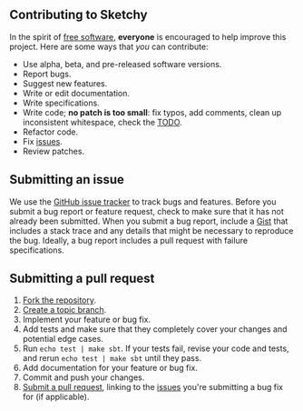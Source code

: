 ## Contributing to Sketchy
In the spirit of [free software][free-sw], **everyone** is encouraged to help
improve this project. Here are some ways that  *you* can contribute:

* Use alpha, beta, and pre-released software versions.
* Report bugs.
* Suggest new features.
* Write or edit documentation.
* Write specifications.
* Write code; **no patch is too small**: fix typos, add comments, clean up
  inconsistent whitespace, check the [TODO](TODO.md).
* Refactor code.
* Fix [issues][].
* Review patches.

## Submitting an issue
We use the [GitHub issue tracker][issues] to track bugs and features. Before
you submit a bug report or feature request, check to make sure that it has not
already been submitted. When you submit a bug report, include
a [Gist][] that includes a stack trace and any details that might be necessary
to reproduce the bug. Ideally, a bug report includes a pull request with
failure specifications.

## Submitting a pull request
1. [Fork the repository][fork].
2. [Create a topic branch][branch].
3. Implement your feature or bug fix.
4. Add tests and make sure that they completely cover your changes and potential edge cases.
5. Run `echo test | make sbt`. If your tests fail, revise your code and tests, and rerun `echo test | make sbt` until they pass.
6. Add documentation for your feature or bug fix.
7. Commit and push your changes.
8. [Submit a pull request][pr], linking to the [issues][] you're submitting a bug fix for (if applicable).

<!-- Alphabetize list: -->
[branch]: http://learn.github.com/p/branching.html
[fork]: http://help.github.com/fork-a-repo
[free-sw]: http://www.fsf.org/licensing/essays/free-sw.html
[gist]: https://gist.github.com
[issues]: https://github.com/soundcloud/sketchy-core/issues
[pr]: http://help.github.com/send-pull-requests
